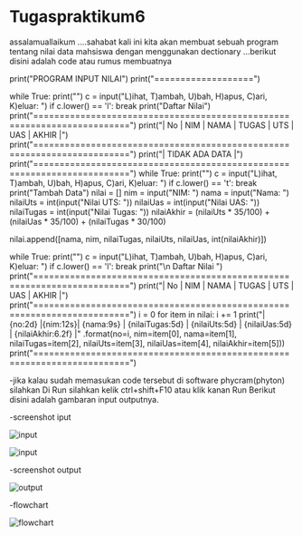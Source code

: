 # Tugaspraktikum6

assalamuallaikum ....sahabat kali ini kita akan membuat sebuah program tentang nilai data mahsiswa dengan menggunakan dectionary ...berikut disini adalah code atau rumus membuatnya


print("PROGRAM INPUT NILAI")
print("===================")

while True:
    print("")
    c = input("L)ihat, T)ambah, U)bah, H)apus, C)ari, K)eluar: ")
    if c.lower() == 'l':
        break
print("Daftar Nilai")
print("========================================================================")
print("| No |    NIM    |       NAMA      |  TUGAS  |  UTS  |  UAS  |  AKHIR  |")
print("========================================================================")
print("|                            TIDAK ADA DATA                            |")
print("========================================================================")
while True:
    print("")
    c = input("L)ihat, T)ambah, U)bah, H)apus, C)ari, K)eluar: ")
    if c.lower() == 't':
        break
print("Tambah Data")
nilai = []
nim = input("NIM: ")
nama = input("Nama: ")
nilaiUts = int(input("Nilai UTS: "))
nilaiUas = int(input("Nilai UAS: "))
nilaiTugas = int(input("Nilai Tugas: "))
nilaiAkhir = (nilaiUts * 35/100) + (nilaiUas * 35/100) + (nilaiTugas * 30/100)

nilai.append([nama, nim, nilaiTugas, nilaiUts, nilaiUas, int(nilaiAkhir)])

while True:
    print("")
    c = input("L)ihat, T)ambah, U)bah, H)apus, C)ari, K)eluar: ")
    if c.lower() == 'l':
        break
print("\n   Daftar Nilai   ")
print("========================================================================")
print("| No |    NIM    |       NAMA      |  TUGAS  |  UTS  |  UAS  |  AKHIR  |")
print("========================================================================")
i = 0
for item in nilai:
    i += 1
    print("| {no:2d} |{nim:12s}|   {nama:9s}    |  {nilaiTugas:5d}  | {nilaiUts:5d} | {nilaiUas:5d} |  {nilaiAkhir:6.2f} |"
            .format(no=i, nim=item[0], nama=item[1], nilaiTugas=item[2], nilaiUts=item[3], nilaiUas=item[4], nilaiAkhir=item[5]))
print("========================================================================")


-jika kalau sudah memasukan code tersebut di software phycram(phyton) silahkan Di Run silahkan kelik ctrl+shift+F10 atau klik kanan Run
Berikut disini adalah gambaran input outputnya.

-screenshot iput
 


![input](https://github.com/mastio1836/Tugaspraktikum6/blob/master/Gambar/pict1.png)






![input](https://github.com/mastio1836/Tugaspraktikum6/blob/master/Gambar/pict%202.png)




-screenshot output



![output](https://github.com/mastio1836/Tugaspraktikum6/blob/master/Gambar/RUN%20hasil.png)





-flowchart



![flowchart](https://github.com/mastio1836/Tugaspraktikum6/blob/master/Gambar/tugas6flowchart.PNG)







